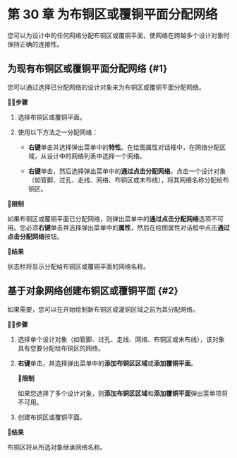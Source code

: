 # 第 30 章 为布铜区或覆铜平面分配网络

您可以为设计中的任何网络分配布铜区或覆铜平面，使网络在跨越多个设计对象时保持正确的连接性。

## 为现有布铜区或覆铜平面分配网络 \{#1}

您可以通过选择已分配网络的设计对象来为布铜区或覆铜平面分配网络。

🏃‍♂️‍**步骤**

1. 选择布铜区或覆铜平面。

2. 使用以下方法之一分配网络：

	- **右键**单击并选择弹出菜单中的**特性**。在绘图属性对话框中，在网络分配区域，从设计中的网络列表中选择一个网络。

	- **右键**单击，然后选择弹出菜单中的**通过点击分配网络**。点击一个设计对象（如管脚、过孔、走线、网络、布铜区或未布线），将其网络名称分配给布铜区。


🙊**限制**

如果布铜区或覆铜平面已分配网络，则弹出菜单中的**通过点击分配网络**选项不可用。您必须**右键**单击并选择弹出菜单中的**属性**，然后在绘图属性对话框中点击**通过点击分配网络**按钮。

👀‍**结果**

状态栏将显示分配给布铜区或覆铜平面的网络名称。

## 基于对象网络创建布铜区或覆铜平面 \{#2}

如果需要，您可以在开始绘制新布铜区或灌铜区域之前为其分配网络。

🏃‍♂️‍**步骤**

1. 选择单个设计对象（如管脚、过孔、走线、网络、布铜区或未布线），该对象具有您要分配给布铜区的网络。

2. **右键**单击，并选择弹出菜单中的**添加布铜区区域**或**添加覆铜平面**。

   🙊**限制**

   如果您选择了多个设计对象，则**添加布铜区区域**和**添加覆铜平面**弹出菜单项将不可用。

3. 创建布铜区或覆铜平面。

👀‍**结果**

布铜区将从所选对象继承网络名称。